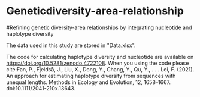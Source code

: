 # Geneticdiversity-area-relationship
#Refining genetic diversity-area relationships by integrating nucleotide and haplotype diversity

The data used in this study are stored in "Data.xlsx".

The code for calculating haplotype diversity and nucleotide are available on https://doi.org/10.5281/zenodo.4722108. When you using the code please cite:Fan, P., Fjeldså, J., Liu, X., Dong, Y., Chang, Y., Qu, Y., . . . Lei, F. (2021). An approach for estimating haplotype diversity from sequences with unequal lengths. Methods in Ecology and Evolution, 12, 1658–1667. doi:10.1111/2041-210x.13643.
